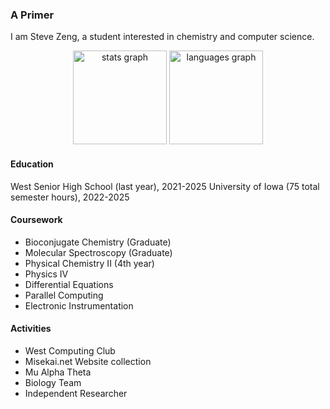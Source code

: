 ### A Primer
I am Steve Zeng, a student interested in chemistry and computer science.
<div align="center">
  <img src="https://github-readme-stats.vercel.app/api?username=Cmink2040&hide_title=false&hide_rank=false&show_icons=true&include_all_commits=true&count_private=true&disable_animations=false&theme=dracula&locale=en&hide_border=false&order=1" height="150" alt="stats graph"  />
  <img src="https://github-readme-stats.vercel.app/api/top-langs?username=Cmink2040&locale=en&hide_title=false&layout=compact&card_width=320&langs_count=5&theme=dracula&hide_border=false&order=2" height="150" alt="languages graph"  />
</div>


#### Education
West Senior High School (last year), 2021-2025
University of Iowa (75 total semester hours), 2022-2025

#### Coursework
- Bioconjugate Chemistry (Graduate)
- Molecular Spectroscopy (Graduate)
- Physical Chemistry II (4th year)
- Physics IV
- Differential Equations
- Parallel Computing
- Electronic Instrumentation

#### Activities
- West Computing Club
- Misekai.net Website collection
- Mu Alpha Theta
- Biology Team
- Independent Researcher


